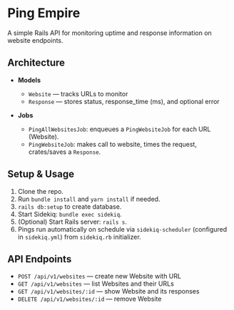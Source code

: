 # Ping Empire

A simple Rails API for monitoring uptime and response information on website endpoints.

## Architecture

- **Models**
  - `Website` — tracks URLs to monitor
  - `Response` — stores status, response_time (ms), and optional error

- **Jobs**
  - `PingAllWebsitesJob`: enqueues a `PingWebsiteJob` for each URL (Website).
  - `PingWebsiteJob`: makes call to website, times the request, crates/saves a `Response`.

## Setup & Usage

1. Clone the repo.
2. Run `bundle install` and `yarn install` if needed.
3. `rails db:setup` to create database.
4. Start Sidekiq: `bundle exec sidekiq`.
5. (Optional) Start Rails server: `rails s`.
6. Pings run automatically on schedule via `sidekiq-scheduler` (configured in `sidekiq.yml`) from `sidekiq.rb` initializer.

## API Endpoints

- `POST /api/v1/websites` — create new Website with URL
- `GET /api/v1/websites` — list Websites and their URLs
- `GET /api/v1/websites/:id` — show Website and its responses
- `DELETE /api/v1/websites/:id` — remove Website

